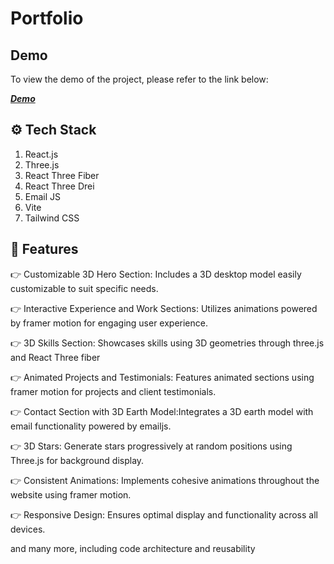 # Portfolio

## Demo

To view the demo of the project, please refer to the link below:

***[Demo](https://hadi-balaei-portfolio.pages.dev)***

## ⚙️ Tech Stack

1. React.js
2. Three.js
3. React Three Fiber
4. React Three Drei
5. Email JS
6. Vite
7. Tailwind CSS

## 🔋 Features

👉 Customizable 3D Hero Section: Includes a 3D desktop model easily customizable to suit specific needs.

👉 Interactive Experience and Work Sections: Utilizes animations powered by framer motion for engaging user experience.

👉 3D Skills Section: Showcases skills using 3D geometries through three.js and React Three fiber

👉 Animated Projects and Testimonials: Features animated sections using framer motion for projects and client testimonials.

👉 Contact Section with 3D Earth Model:Integrates a 3D earth model with email functionality powered by emailjs.

👉 3D Stars: Generate stars progressively at random positions using Three.js for background display.

👉 Consistent Animations: Implements cohesive animations throughout the website using framer motion.

👉 Responsive Design: Ensures optimal display and functionality across all devices.

and many more, including code architecture and reusability
